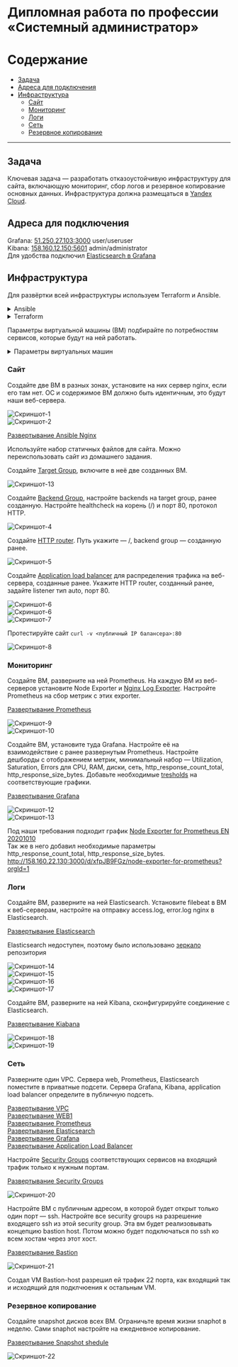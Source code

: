 #  Дипломная работа по профессии «Системный администратор»

Содержание
==========
* [Задача](#Задача)
* [Адреса для подключения](#Адреса-для-подключения)
* [Инфраструктура](#Инфраструктура)
    * [Сайт](#Сайт)
    * [Мониторинг](#Мониторинг)
    * [Логи](#Логи)
    * [Сеть](#Сеть)
    * [Резервное копирование](#Резервное-копирование)

---------
## Задача
Ключевая задача — разработать отказоустойчивую инфраструктуру для сайта, включающую мониторинг, сбор логов и резервное копирование основных данных. Инфраструктура должна размещаться в [Yandex Cloud](https://cloud.yandex.com/).

## Адреса для подключения  
Grafana: [51.250.27.103:3000](http://51.250.27.103:3000/) user/useruser  
Kibana: [158.160.12.150:5601](http://158.160.12.150:5601/) admin/administrator  
Для удобства подключил [Elasticsearch в Grafana](http://158.160.22.130:3000/explore?orgId=1&left=%7B%22datasource%22:%22wH7fuHUVk%22,%22queries%22:%5B%7B%22refId%22:%22A%22,%22datasource%22:%7B%22type%22:%22elasticsearch%22,%22uid%22:%22wH7fuHUVk%22%7D,%22query%22:%22%22,%22alias%22:%22%22,%22metrics%22:%5B%7B%22type%22:%22count%22,%22id%22:%221%22%7D%5D,%22bucketAggs%22:%5B%7B%22type%22:%22date_histogram%22,%22id%22:%222%22,%22settings%22:%7B%22interval%22:%22auto%22%7D,%22field%22:%22@timestamp%22%7D%5D,%22timeField%22:%22@timestamp%22%7D%5D,%22range%22:%7B%22from%22:%22now-1h%22,%22to%22:%22now%22%7D%7D)

## Инфраструктура
Для развёртки всей инфраструктуры используем Terraform и Ansible. 

<details><summary>Ansible</summary>

 
>Roles  
>>elasticsearch
>>>files
>>>>elasticrepo.list  
>>>>elasticsearch.yml  

>>>tasks  
>>>>main.yml

>>grafana  
>>>tasks  
>>>>main.yml  

>>kibana  
>>>files  
>>>>elasticrepo.list  

>>>tasks  
>>>>main.yml  

>>nginx  
>>>files  
>>>>elasticrepo.list  
>>>>nginx  
>>>>nginx.conf  
>>>>nginx.yml  
>>>>node-exporter.service  
>>>>prometheus-nginxlog-exporter.hcl  

>>>tasks  
>>>>main.yml  
>>>>nginxlog-exporter.yml  
>>>>node-exporter.yml  

>>>vars  
>>>>main.yml  

>>prometheus  
>>>files  
>>>>prometheus.service  

>>>tasks  
>>>>main.yml  

>>>vars  
>>>>main.yml

>kibana-code.yml  
>project-all.yml  
>update.yml  
>elasticsearch.yaml  
>grafana.yaml  
>kibana.yaml  
>nginx.yaml  
>prometheus.yaml  

</details>  
<details><summary>Terraform</summary>  

>bastion.tf  
>cloud-init.yaml  
>elasticsearch.tf  
>grafana.tf  
>kibana.tf  
>key.json  
>main.tf  
>network.tf  
>nginx1.tf  
>nginx2.tf  
>outputs.tf  
>prometheus.tf  
>providers.tf  
>security.tf  

</details> 

Параметры виртуальной машины (ВМ) подбирайте по потребностям сервисов, которые будут на ней работать.  

<details><summary>Параметры виртуальных машин</summary>  

- Bastion-host  
    - Core: 2; Memory: 2Gb; Core_fraction: 5%;  
- Elasticsearch  
    - Core: 2; Memory: 6Gb; Core_fraction: 20%;  
- Grafana  
    - Core: 2; Memory: 2Gb; Core_fraction: 5%;  
- Kibana  
    - Core: 2; Memory: 4Gb; Core_fraction: 5%;  
- Nginx-web2  
    - Core: 2; Memory: 4Gb; Core_fraction: 5%;  
- Prometheus  
    - Core: 2; Memory: 4Gb; Core_fraction: 20%;  

</details>  


### Сайт
Создайте две ВМ в разных зонах, установите на них сервер nginx, если его там нет. ОС и содержимое ВМ должно быть идентичным, это будут наши веб-сервера.  

![Скриншот-1](https://github.com/plusvaldis/sys-diplom/blob/main/img/img7.png)  
![Скриншот-2](https://github.com/plusvaldis/sys-diplom/blob/main/img/img8.png)  

[Развертывание Ansible Nginx](https://github.com/plusvaldis/sys-diplom/tree/main/ansible/roles/nginx)  

Используйте набор статичных файлов для сайта. Можно переиспользовать сайт из домашнего задания.

Создайте [Target Group](https://cloud.yandex.com/docs/application-load-balancer/concepts/target-group), включите в неё две созданных ВМ.  

![Скриншот-13](https://github.com/plusvaldis/sys-diplom/blob/main/img/img1.png)  
  
Создайте [Backend Group](https://cloud.yandex.com/docs/application-load-balancer/concepts/backend-group), настройте backends на target group, ранее созданную. Настройте healthcheck на корень (/) и порт 80, протокол HTTP.  

![Скриншот-4](https://github.com/plusvaldis/sys-diplom/blob/main/img/img2.png)  

Создайте [HTTP router](https://cloud.yandex.com/docs/application-load-balancer/concepts/http-router). Путь укажите — /, backend group — созданную ранее.  

![Скриншот-5](https://github.com/plusvaldis/sys-diplom/blob/main/img/img3.png)  

Создайте [Application load balancer](https://cloud.yandex.com/en/docs/application-load-balancer/) для распределения трафика на веб-сервера, созданные ранее. Укажите HTTP router, созданный ранее, задайте listener тип auto, порт 80.  

![Скриншот-6](https://github.com/plusvaldis/sys-diplom/blob/main/img/img22.png)  
![Скриншот-6](https://github.com/plusvaldis/sys-diplom/blob/main/img/img4.png)  
![Скриншот-7](https://github.com/plusvaldis/sys-diplom/blob/main/img/img5.png)  

Протестируйте сайт
`curl -v <публичный IP балансера>:80`  

![Скриншот-8](https://github.com/plusvaldis/sys-diplom/blob/main/img/img6.png)  

### Мониторинг
Создайте ВМ, разверните на ней Prometheus. На каждую ВМ из веб-серверов установите Node Exporter и [Nginx Log Exporter](https://github.com/martin-helmich/prometheus-nginxlog-exporter). Настройте Prometheus на сбор метрик с этих exporter.  

[Развертывание Prometheus](https://github.com/plusvaldis/sys-diplom/tree/main/ansible/roles/prometheus) 


![Скриншот-9](https://github.com/plusvaldis/sys-diplom/blob/main/img/img9.png)  
![Скриншот-10](https://github.com/plusvaldis/sys-diplom/blob/main/img/img12.png)  

Создайте ВМ, установите туда Grafana. Настройте её на взаимодействие с ранее развернутым Prometheus. Настройте дешборды с отображением метрик, минимальный набор — Utilization, Saturation, Errors для CPU, RAM, диски, сеть, http_response_count_total, http_response_size_bytes. Добавьте необходимые [tresholds](https://grafana.com/docs/grafana/latest/panels/thresholds/) на соответствующие графики.  

[Развертывание Grafana](https://github.com/plusvaldis/sys-diplom/tree/main/ansible/roles/grafana)  

![Скриншот-12](https://github.com/plusvaldis/sys-diplom/blob/main/img/img11.png)  
![Скриншот-13](https://github.com/plusvaldis/sys-diplom/blob/main/img/img14.png)  

Под наши требования подходит график [Node Exporter for Prometheus EN 20201010](https://grafana.com/grafana/dashboards/11074-node-exporter-for-prometheus-dashboard-en-v20201010/)  
Так же в него добавил необходимые параметры http_response_count_total, http_response_size_bytes.  
http://158.160.22.130:3000/d/xfpJB9FGz/node-exporter-for-prometheus?orgId=1

### Логи
Cоздайте ВМ, разверните на ней Elasticsearch. Установите filebeat в ВМ к веб-серверам, настройте на отправку access.log, error.log nginx в Elasticsearch.  

[Развертывание Elasticsearch](https://github.com/plusvaldis/sys-diplom/tree/main/ansible/roles/elasticsearch)  

Elasticsearch недоступен, поэтому было использовано [зеркало](http://elasticrepo.serveradmin.ru) репозитория

![Скриншот-14](https://github.com/plusvaldis/sys-diplom/blob/main/img/img12.png)  
![Скриншот-15](https://github.com/plusvaldis/sys-diplom/blob/main/img/img15.png)  
![Скриншот-16](https://github.com/plusvaldis/sys-diplom/blob/main/img/img16.png)  
![Скриншот-17](https://github.com/plusvaldis/sys-diplom/blob/main/img/img17.png)  

Создайте ВМ, разверните на ней Kibana, сконфигурируйте соединение с Elasticsearch.  

[Развертывание Kiabana](https://github.com/plusvaldis/sys-diplom/tree/main/ansible/roles/kibana) 

![Скриншот-18](https://github.com/plusvaldis/sys-diplom/blob/main/img/img10.png)  
![Скриншот-19](https://github.com/plusvaldis/sys-diplom/blob/main/img/img18.png)  
 
### Сеть
Разверните один VPC. Сервера web, Prometheus, Elasticsearch поместите в приватные подсети. Сервера Grafana, Kibana, application load balancer определите в публичную подсеть.  

[Развертывание VPC](https://github.com/plusvaldis/sys-diplom/blob/main/terraform/network.tf)  
[Развертывание WEB1](https://github.com/plusvaldis/sys-diplom/blob/main/terraform/nginx1.tf)  
[Развертывание Prometheus](https://github.com/plusvaldis/sys-diplom/blob/main/terraform/prometheus.tf)  
[Развертывание Elasticsearch](https://github.com/plusvaldis/sys-diplom/blob/main/terraform/elasticsearch.tf)  
[Развертывание Grafana](https://github.com/plusvaldis/sys-diplom/blob/main/terraform/grafana.tf)  
[Развертывание Application Load Balancer](https://github.com/plusvaldis/sys-diplom/blob/main/terraform/main.tf)  

Настройте [Security Groups](https://cloud.yandex.com/docs/vpc/concepts/security-groups) соответствующих сервисов на входящий трафик только к нужным портам.  

[Развертывание Security Groups](https://github.com/plusvaldis/sys-diplom/blob/main/terraform/security.tf) 

![Скриншот-20](https://github.com/plusvaldis/sys-diplom/blob/main/img/img19.png)  

Настройте ВМ с публичным адресом, в которой будет открыт только один порт — ssh. Настройте все security groups на разрешение входящего ssh из этой security group. Эта вм будет реализовывать концепцию bastion host. Потом можно будет подключаться по ssh ко всем хостам через этот хост.  

[Развертывание Bastion](https://github.com/plusvaldis/sys-diplom/blob/main/terraform/bastion.tf)

![Скриншот-21](https://github.com/plusvaldis/sys-diplom/blob/main/img/img21.png)  

Создал VM Bastion-host разрешил ей трафик 22 порта, как входящий так и исходящий для подклчюения к остальным VM. 

### Резервное копирование
Создайте snapshot дисков всех ВМ. Ограничьте время жизни snaphot в неделю. Сами snaphot настройте на ежедневное копирование.  

[Развертывание Snapshot shedule](https://github.com/plusvaldis/sys-diplom/blob/main/terraform/main.tf)  

![Скриншот-22](https://github.com/plusvaldis/sys-diplom/blob/main/img/img20.png)  


